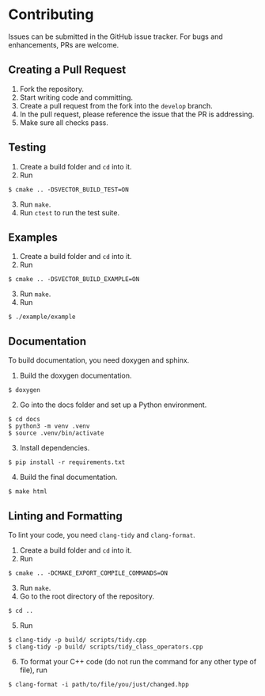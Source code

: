 # Contributing

Issues can be submitted in the GitHub issue tracker. For bugs and enhancements, PRs are welcome.

## Creating a Pull Request

1. Fork the repository.
2. Start writing code and committing.
3. Create a pull request from the fork into the `develop` branch.
4. In the pull request, please reference the issue that the PR is addressing.
5. Make sure all checks pass.

## Testing

1. Create a build folder and `cd` into it.
2. Run

```text
$ cmake .. -DSVECTOR_BUILD_TEST=ON
```

3. Run `make`.
4. Run `ctest` to run the test suite.

## Examples

1. Create a build folder and `cd` into it.
2. Run

```text
$ cmake .. -DSVECTOR_BUILD_EXAMPLE=ON
```

3. Run `make`.
4. Run

```text
$ ./example/example
```

## Documentation

To build documentation, you need doxygen and sphinx.

1. Build the doxygen documentation.

```text
$ doxygen
```

2. Go into the docs folder and set up a Python environment.

```text
$ cd docs
$ python3 -m venv .venv
$ source .venv/bin/activate
```

3. Install dependencies.

```text
$ pip install -r requirements.txt
```

4. Build the final documentation.

```text
$ make html
```

## Linting and Formatting

To lint your code, you need `clang-tidy` and `clang-format`.

1. Create a build folder and `cd` into it.
2. Run

```text
$ cmake .. -DCMAKE_EXPORT_COMPILE_COMMANDS=ON
```

3. Run `make`.
4. Go to the root directory of the repository.

```text
$ cd ..
```

5. Run

```text
$ clang-tidy -p build/ scripts/tidy.cpp
$ clang-tidy -p build/ scripts/tidy_class_operators.cpp
```

6. To format your C++ code (do not run the command for any other type of file), run

```text
$ clang-format -i path/to/file/you/just/changed.hpp
```


